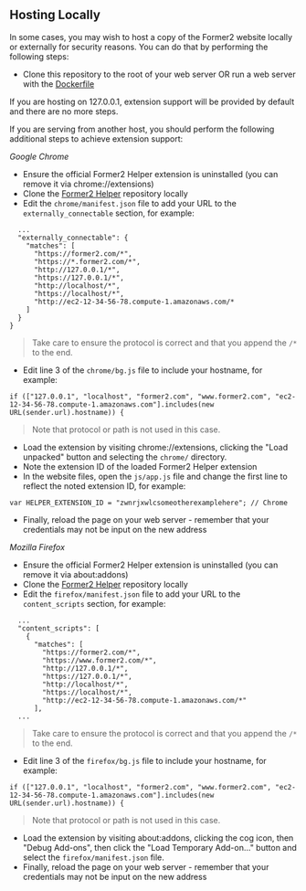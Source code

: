 ## Hosting Locally

In some cases, you may wish to host a copy of the Former2 website locally or externally for security reasons. You can do that by performing the following steps:

* Clone this repository to the root of your web server OR run a web server with the [Dockerfile](DOCKERFILE)

If you are hosting on 127.0.0.1, extension support will be provided by default and there are no more steps.

If you are serving from another host, you should perform the following additional steps to achieve extension support:

_Google Chrome_

* Ensure the official Former2 Helper extension is uninstalled (you can remove it via chrome://extensions)
* Clone the [Former2 Helper](https://github.com/iann0036/former2-helper) repository locally
* Edit the `chrome/manifest.json` file to add your URL to the `externally_connectable` section, for example:

```
  ...
  "externally_connectable": {
    "matches": [
      "https://former2.com/*",
      "https://*.former2.com/*",
      "http://127.0.0.1/*",
      "https://127.0.0.1/*",
      "http://localhost/*",
      "https://localhost/*",
      "http://ec2-12-34-56-78.compute-1.amazonaws.com/*
    ]
  }
}
```

> Take care to ensure the protocol is correct and that you append the `/*` to the end.

* Edit line 3 of the `chrome/bg.js` file to include your hostname, for example:

```
if (["127.0.0.1", "localhost", "former2.com", "www.former2.com", "ec2-12-34-56-78.compute-1.amazonaws.com"].includes(new URL(sender.url).hostname)) {
```

> Note that protocol or path is not used in this case.

* Load the extension by visiting chrome://extensions, clicking the "Load unpacked" button and selecting the `chrome/` directory.
* Note the extension ID of the loaded Former2 Helper extension
* In the website files, open the `js/app.js` file and change the first line to reflect the noted extension ID, for example:

```
var HELPER_EXTENSION_ID = "zwnrjxwlcsomeotherexamplehere"; // Chrome
```

* Finally, reload the page on your web server - remember that your credentials may not be input on the new address

_Mozilla Firefox_

* Ensure the official Former2 Helper extension is uninstalled (you can remove it via about:addons)
* Clone the [Former2 Helper](https://github.com/iann0036/former2-helper) repository locally
* Edit the `firefox/manifest.json` file to add your URL to the `content_scripts` section, for example:

```
  ...
  "content_scripts": [
    {
      "matches": [
        "https://former2.com/*",
        "https://www.former2.com/*",
        "http://127.0.0.1/*",
        "https://127.0.0.1/*",
        "http://localhost/*",
        "https://localhost/*",
        "http://ec2-12-34-56-78.compute-1.amazonaws.com/*"
      ],
  ...
```

> Take care to ensure the protocol is correct and that you append the `/*` to the end.

* Edit line 3 of the `firefox/bg.js` file to include your hostname, for example:

```
if (["127.0.0.1", "localhost", "former2.com", "www.former2.com", "ec2-12-34-56-78.compute-1.amazonaws.com"].includes(new URL(sender.url).hostname)) {
```

> Note that protocol or path is not used in this case.

* Load the extension by visiting about:addons, clicking the cog icon, then "Debug Add-ons", then click the "Load Temporary Add-on..." button and select the `firefox/manifest.json` file.
* Finally, reload the page on your web server - remember that your credentials may not be input on the new address
